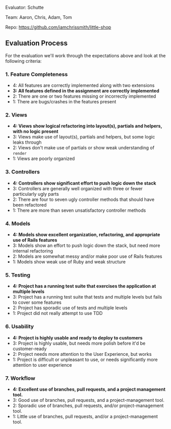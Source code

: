 Evaluator: Schutte

Team: Aaron, Chris, Adam, Tom

Repo: https://github.com/iamchrissmith/little-shop

## Evaluation Process

For the evaluation we'll work through the expectations above and look at the
following criteria:

### 1. Feature Completeness

* 4: All features are correctly implemented along with two extensions
* **3: All features defined in the assignment are correctly implemented**
* 2: There are one or two features missing or incorrectly implemented
* 1: There are bugs/crashes in the features present

### 2. Views

* **4: Views show logical refactoring into layout(s), partials and helpers, with no logic present**
* 3: Views make use of layout(s), partials and helpers, but some logic leaks through
* 2: Views don't make use of partials or show weak understanding of `render`
* 1: Views are poorly organized

### 3. Controllers

* **4: Controllers show significant effort to push logic down the stack**
* 3: Controllers are generally well organized with three or fewer particularly ugly parts
* 2: There are four to seven ugly controller methods that should have been refactored
* 1: There are more than seven unsatisfactory controller methods

### 4. Models

* **4: Models show excellent organization, refactoring, and appropriate use of Rails features**
* 3: Models show an effort to push logic down the stack, but need more internal refactoring
* 2: Models are somewhat messy and/or make poor use of Rails features
* 1: Models show weak use of Ruby and weak structure

### 5. Testing

* **4: Project has a running test suite that exercises the application at multiple levels**
* 3: Project has a running test suite that tests and multiple levels but fails to cover some features
* 2: Project has sporadic use of tests and multiple levels
* 1: Project did not really attempt to use TDD

### 6. Usability

* **4: Project is highly usable and ready to deploy to customers**
* 3: Project is highly usable, but needs more polish before it'd be customer-ready
* 2: Project needs more attention to the User Experience, but works
* 1: Project is difficult or unpleasant to use, or needs significantly more attention to user experience

### 7. Workflow

* **4: Excellent use of branches, pull requests, and a project management tool.**
* 3: Good use of branches, pull requests, and a project-management tool.
* 2: Sporadic use of branches, pull requests, and/or project-management tool.
* 1: Little use of branches, pull requests, and/or a project-management tool.
